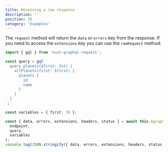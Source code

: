 ```yaml
---
title: Receiving a raw response
description: ''
position: 10
category: 'Examples'
---
```


The `request` method will return the `data` or `errors` key from the response. If you need to access the `extensions` key you can use the `rawRequest` method:

```ts
import { gql } from 'nuxt-graphql-request';

const query = gql`
  query planets($first: Int) {
    allPlanets(first: $first) {
      planets {
        id
        name
      }
    }
  }
`;

const variables = { first: 10 };

const { data, errors, extensions, headers, status } = await this.$graphql.rawRequest(
  endpoint,
  query,
  variables
);
console.log(JSON.stringify({ data, errors, extensions, headers, status }, undefined, 2));
```
